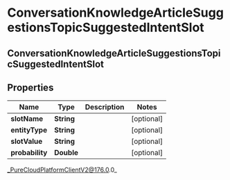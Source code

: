 # ConversationKnowledgeArticleSuggestionsTopicSuggestedIntentSlot

## ConversationKnowledgeArticleSuggestionsTopicSuggestedIntentSlot

## Properties

|Name | Type | Description | Notes|
|------------ | ------------- | ------------- | -------------|
| **slotName** | **String** |  | [optional] |
| **entityType** | **String** |  | [optional] |
| **slotValue** | **String** |  | [optional] |
| **probability** | **Double** |  | [optional] |



_PureCloudPlatformClientV2@176.0.0_
